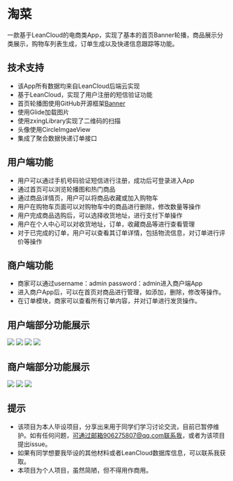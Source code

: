 # 淘菜
一款基于LeanCloud的电商类App，实现了基本的首页Banner轮播，商品展示分类展示，购物车列表生成，订单生成以及快递信息跟踪等功能。

## 技术支持
* 该App所有数据均来自LeanCloud后端云实现
* 基于LeanCloud，实现了用户注册的短信验证功能
* 首页轮播图使用GitHub开源框架[Banner](https://github.com/youth5201314/banner)
* 使用Glide加载图片
* 使用zxingLibrary实现了二维码的扫描
* 头像使用CircleImgaeView
* 集成了聚合数据快递订单接口

## 用户端功能
* 用户可以通过手机号码验证短信进行注册，成功后可登录进入App
* 通过首页可以浏览轮播图和热门商品
* 通过商品详情页，用户可以将商品收藏或加入购物车
* 用户在购物车页面可以对购物车中的商品进行删除，修改数量等操作
* 用户完成商品选购后，可以选择收货地址，进行支付下单操作
* 用户在个人中心可以对收货地址，订单，收藏商品等进行查看管理
* 对于已完成的订单，用户可以查看其订单详情，包括物流信息，对订单进行评价等操作

## 商户端功能
* 商家可以通过username：admin  password：admin进入商户端App
* 进入商户App后，可以在首页对商品进行管理，如添加，删除，修改等操作。
* 在订单模块，商家可以查看所有订单内容，并对订单进行发货操作。

## 用户端部分功能展示
![](https://github.com/AndroidYiku/TaoCai/blob/master/images/user_home.png) 
![](https://github.com/AndroidYiku/TaoCai/blob/master/images/user_shopcart.png)
![](https://github.com/AndroidYiku/TaoCai/blob/master/images/user_order_pay.png)
![](https://github.com/AndroidYiku/TaoCai/blob/master/images/user_mine.png)

## 商户端部分功能展示
![](https://github.com/AndroidYiku/TaoCai/blob/master/images/shop_goods_update.png) 
![](https://github.com/AndroidYiku/TaoCai/blob/master/images/shop_order.png)
![](https://github.com/AndroidYiku/TaoCai/blob/master/images/shop_send_goods.png)

## 提示
* 该项目为本人毕设项目，分享出来用于同学们学习讨论交流，目前已暂停维护。如有任何问题，可通过邮箱906275807@qq.com联系我，或者为该项目提出issue。
* 如果有同学想要我毕设的其他材料或者LeanCloud数据库信息，可以联系我获取。
* 本项目为个人项目，虽然简陋，但不得用作商用。
